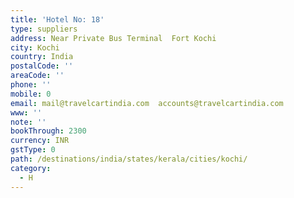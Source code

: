 ```yaml
---
title: 'Hotel No: 18'
type: suppliers
address: Near Private Bus Terminal  Fort Kochi
city: Kochi
country: India
postalCode: ''
areaCode: ''
phone: ''
mobile: 0
email: mail@travelcartindia.com  accounts@travelcartindia.com
www: ''
note: ''
bookThrough: 2300
currency: INR
gstType: 0
path: /destinations/india/states/kerala/cities/kochi/
category:
  - H
---
```


